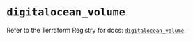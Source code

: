 # `digitalocean_volume`

Refer to the Terraform Registry for docs: [`digitalocean_volume`](https://registry.terraform.io/providers/digitalocean/digitalocean/2.53.0/docs/resources/volume).
